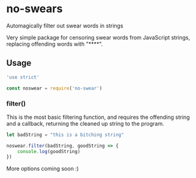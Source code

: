 no-swears
===

Automagically filter out swear words in strings 

Very simple package for censoring swear words from JavaScript strings,
replacing offending words with "\*\*\*\*". 

## Usage

```javascript
'use strict'

const noswear = require('no-swear')
```

### filter()

This is the most basic filtering function, and requires the offending 
string and a callback, returning the cleaned up string to the program.

```javascript
let badString = "this is a bitching string"

noswear.filter(badString, goodString => {
	console.log(goodString)
})
```

More options coming soon :)